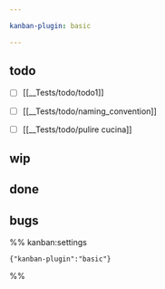 ```yaml
---

kanban-plugin: basic

---
```


## todo

- [ ] [[__Tests/todo/todo1]]
- [ ] [[__Tests/todo/naming_convention]]
- [ ] [[__Tests/todo/pulire cucina]]


## wip



## done



## bugs





%% kanban:settings
```
{"kanban-plugin":"basic"}
```
%%
